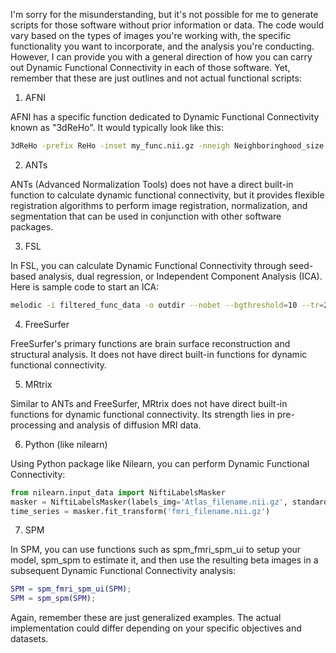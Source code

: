 I'm sorry for the misunderstanding, but it's not possible for me to generate scripts for those software without prior information or data. The code would vary based on the types of images you're working with, the specific functionality you want to incorporate, and the analysis you're conducting. However, I can provide you with a general direction of how you can carry out Dynamic Functional Connectivity in each of those software. Yet, remember that these are just outlines and not actual functional scripts:

1) AFNI 

AFNI has a specific function dedicated to Dynamic Functional Connectivity known as "3dReHo". It would typically look like this:

```bash
3dReHo -prefix ReHo -inset my_func.nii.gz -nneigh Neighboringhood_size -automask
```

2) ANTs

ANTs (Advanced Normalization Tools) does not have a direct built-in function to calculate dynamic functional connectivity, but it provides flexible registration algorithms to perform image registration, normalization, and segmentation that can be used in conjunction with other software packages.

3) FSL

In FSL, you can calculate Dynamic Functional Connectivity through seed-based analysis, dual regression, or Independent Component Analysis (ICA). Here is sample code to start an ICA:

```bash
melodic -i filtered_func_data -o outdir --nobet --bgthreshold=10 --tr=2.2 --mmthresh=0.5 --Oall
```

4) FreeSurfer

FreeSurfer's primary functions are brain surface reconstruction and structural analysis. It does not have direct built-in functions for dynamic functional connectivity.

5) MRtrix

Similar to ANTs and FreeSurfer, MRtrix does not have direct built-in functions for dynamic functional connectivity. Its strength lies in pre-processing and analysis of diffusion MRI data.

6) Python (like nilearn)

Using Python package like Nilearn, you can perform Dynamic Functional Connectivity:

```python
from nilearn.input_data import NiftiLabelsMasker
masker = NiftiLabelsMasker(labels_img='Atlas_filename.nii.gz', standardize=True)
time_series = masker.fit_transform('fmri_filename.nii.gz')
```

7) SPM

In SPM, you can use functions such as spm_fmri_spm_ui to setup your model, spm_spm to estimate it, and then use the resulting beta images in a subsequent Dynamic Functional Connectivity analysis:

```matlab
SPM = spm_fmri_spm_ui(SPM);
SPM = spm_spm(SPM);
```

Again, remember these are just generalized examples. The actual implementation could differ depending on your specific objectives and datasets.